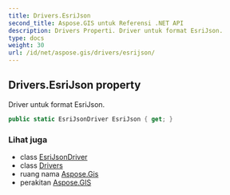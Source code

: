 ```yaml
---
title: Drivers.EsriJson
second_title: Aspose.GIS untuk Referensi .NET API
description: Drivers Properti. Driver untuk format EsriJson.
type: docs
weight: 30
url: /id/net/aspose.gis/drivers/esrijson/
---
```

## Drivers.EsriJson property

Driver untuk format EsriJson.

```csharp
public static EsriJsonDriver EsriJson { get; }
```

### Lihat juga

* class [EsriJsonDriver](../../../aspose.gis.formats.esrijson/esrijsondriver/)
* class [Drivers](../)
* ruang nama [Aspose.Gis](../../drivers/)
* perakitan [Aspose.GIS](../../../)


